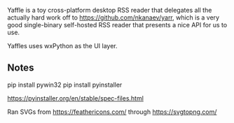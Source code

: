 Yaffle is a toy cross-platform desktop RSS reader that delegates all the actually hard work off to https://github.com/nkanaev/yarr, which is a very good single-binary self-hosted RSS reader that presents a nice API for us to use.

Yaffles uses wxPython as the UI layer.

## Notes

pip install pywin32
pip install pyinstaller

https://pyinstaller.org/en/stable/spec-files.html

Ran SVGs from https://feathericons.com/ through https://svgtopng.com/